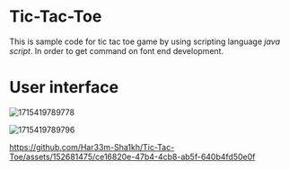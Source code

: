 # Tic-Tac-Toe
This is sample code for tic tac toe game by using scripting language *java script*.
In order to get command on font end development.

# User interface
![1715419789778](https://github.com/Har33m-Sha1kh/Tic-Tac-Toe/assets/152681475/bc236b19-c60e-4911-aba7-adb1b6d1863e)

![1715419789796](https://github.com/Har33m-Sha1kh/Tic-Tac-Toe/assets/152681475/1b1c5cbf-d7e4-4748-9602-e98d20189b9c)

https://github.com/Har33m-Sha1kh/Tic-Tac-Toe/assets/152681475/ce16820e-47b4-4cb8-ab5f-640b4fd50e0f


